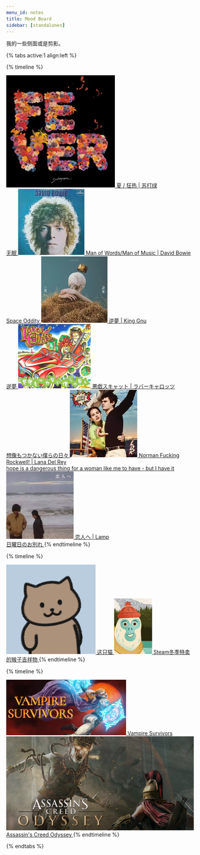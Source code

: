 ```yaml
---
menu_id: notes
title: Mood Board
sidebar: [standalones]
---
```


我的一些侧面或是剪影。

{% tabs active:1 align:left %}

<!-- tab Music -->

{% timeline %}
<!-- node 13.12.22 -->
<a class="moodboard-link" href="https://open.spotify.com/track/0YwbtJsL5CMCnOJUxVJimu?si=9773a3f6794941d7">
<img class="moodboard-img" src="moodboard/Summer.png">
夏 / 狂热 | 苏打绿
<br>
无眠
</a>
<!-- node 10.04.22 -->
<a class="moodboard-link" href="https://music.163.com/song?id=1218773">
<img class="moodboard-img" src="moodboard/ManOfWords.png">
Man of Words/Man of Music | David Bowie
<br>
Space Oddity
</a>
<!-- node 02.04.22 -->
<a class="moodboard-link" href="https://music.163.com/song?id=1903635253">
<img class="moodboard-img" src="moodboard/Sakayume.png">
逆夢 | King Gnu
<br>
逆夢
</a>
<!-- node 12.02.22 -->
<a class="moodboard-link" href="https://music.line.me/webapp/track/mt00000000000f7f42">
<img class="moodboard-img" src="moodboard/LoverCallots.png">
悪戯スキャット | ラバーキャロッツ
<br>
想像もつかない僕らの日々
</a>
<!-- node 13.12.21 -->
<a class="moodboard-link" href="http://music.163.com/song?id=1387549446">
<img class="moodboard-img" src="moodboard/Norman.png">
Norman Fucking Rockwell! | Lana Del Rey
<br>
hope is a dangerous thing for a woman like me to have - but I have it
</a>
<!-- node 10.11.21 -->
<a class="moodboard-link" href="http://music.163.com/song?id=25723365">
<img class="moodboard-img" src="moodboard/ForLovers.png">
恋人へ | Lamp
<br>
日曜日のお別れ
</a>
{% endtimeline %}

<!-- tab Sticker -->

{% timeline %}
<!-- node 30.03.22 -->
<a class="moodboard-link" href="moodboard/Sticker-DancingCat.gif" target="_blank">
<img class="moodboard-img portrait" src="moodboard/Sticker-DancingCat.gif">
这只猫
</a>
<!-- node 23.12.21 -->
<a class="moodboard-link" href="moodboard/Sticker-IceMonkey.png" target="_blank">
<img class="moodboard-img portrait" src="moodboard/Sticker-IceMonkey.png">
Steam冬季特卖的猴子吉祥物
</a>
{% endtimeline %}

<!-- tab Game -->
{% timeline %}
<!-- node 08.02.22 -->
<a class="moodboard-link" href="https://store.steampowered.com/app/1794680" target="_blank">
<img class="moodboard-img landscape" src="moodboard/VSurvivors.png">
Vampire Survivors
</a>
<!-- node 19.12.21 -->
<a class="moodboard-link" href="https://store.steampowered.com/app/812140" target="_blank">
<img class="moodboard-img landscape" src="moodboard/Game-ACOd.png">
Assassin's Creed Odyssey
</a>
{% endtimeline %}

{% endtabs %}
